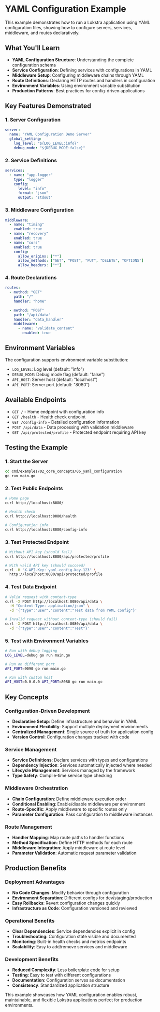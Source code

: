 # YAML Configuration Example

This example demonstrates how to run a Lokstra application using YAML configuration files, showing how to configure servers, services, middleware, and routes declaratively.

## What You'll Learn

- **YAML Configuration Structure**: Understanding the complete configuration schema
- **Service Configuration**: Defining services with configurations in YAML
- **Middleware Setup**: Configuring middleware chains through YAML
- **Route Definitions**: Declaring HTTP routes and handlers in configuration
- **Environment Variables**: Using environment variable substitution
- **Production Patterns**: Best practices for config-driven applications

## Key Features Demonstrated

### 1. Server Configuration
```yaml
server:
  name: "YAML Configuration Demo Server"
  global_setting:
    log_level: "${LOG_LEVEL:info}"
    debug_mode: "${DEBUG_MODE:false}"
```

### 2. Service Definitions
```yaml
services:
  - name: "app-logger"
    type: "logger"
    config:
      level: "info"
      format: "json"
      output: "stdout"
```

### 3. Middleware Configuration
```yaml
middleware:
  - name: "timing"
    enabled: true
  - name: "recovery"
    enabled: true
  - name: "cors"
    enabled: true
    config:
      allow_origins: ["*"]
      allow_methods: ["GET", "POST", "PUT", "DELETE", "OPTIONS"]
      allow_headers: ["*"]
```

### 4. Route Declarations
```yaml
routes:
  - method: "GET"
    path: "/"
    handler: "home"
    
  - method: "POST"
    path: "/api/data"
    handler: "data_handler"
    middleware:
      - name: "validate_content"
        enabled: true
```

## Environment Variables

The configuration supports environment variable substitution:

- `LOG_LEVEL`: Log level (default: "info")
- `DEBUG_MODE`: Debug mode flag (default: "false")
- `API_HOST`: Server host (default: "localhost")
- `API_PORT`: Server port (default: "8080")

## Available Endpoints

- `GET /` - Home endpoint with configuration info
- `GET /health` - Health check endpoint
- `GET /config-info` - Detailed configuration information
- `POST /api/data` - Data processing with validation middleware
- `GET /api/protected/profile` - Protected endpoint requiring API key

## Testing the Example

### 1. Start the Server
```bash
cd cmd/examples/02_core_concepts/06_yaml_configuration
go run main.go
```

### 2. Test Public Endpoints
```bash
# Home page
curl http://localhost:8080/

# Health check
curl http://localhost:8080/health

# Configuration info
curl http://localhost:8080/config-info
```

### 3. Test Protected Endpoint
```bash
# Without API key (should fail)
curl http://localhost:8080/api/protected/profile

# With valid API key (should succeed)
curl -H "X-API-Key: yaml-config-key-123" \
  http://localhost:8080/api/protected/profile
```

### 4. Test Data Endpoint
```bash
# Valid request with content-type
curl -X POST http://localhost:8080/api/data \
  -H "Content-Type: application/json" \
  -d '{"type":"user","content":"Test data from YAML config"}'

# Invalid request without content-type (should fail)
curl -X POST http://localhost:8080/api/data \
  -d '{"type":"user","content":"Test"}'
```

### 5. Test with Environment Variables
```bash
# Run with debug logging
LOG_LEVEL=debug go run main.go

# Run on different port
API_PORT=9090 go run main.go

# Run with custom host
API_HOST=0.0.0.0 API_PORT=8080 go run main.go
```

## Key Concepts

### Configuration-Driven Development
- **Declarative Setup**: Define infrastructure and behavior in YAML
- **Environment Flexibility**: Support multiple deployment environments
- **Centralized Management**: Single source of truth for application config
- **Version Control**: Configuration changes tracked with code

### Service Management
- **Service Definitions**: Declare services with types and configurations
- **Dependency Injection**: Services automatically injected where needed
- **Lifecycle Management**: Services managed by the framework
- **Type Safety**: Compile-time service type checking

### Middleware Orchestration
- **Chain Configuration**: Define middleware execution order
- **Conditional Enabling**: Enable/disable middleware per environment
- **Route-Specific**: Apply middleware to specific routes only
- **Parameter Configuration**: Pass configuration to middleware instances

### Route Management
- **Handler Mapping**: Map route paths to handler functions
- **Method Specification**: Define HTTP methods for each route
- **Middleware Integration**: Apply middleware at route level
- **Parameter Validation**: Automatic request parameter validation

## Production Benefits

### Deployment Advantages
- **No Code Changes**: Modify behavior through configuration
- **Environment Separation**: Different configs for dev/staging/production
- **Easy Rollbacks**: Revert configuration changes quickly
- **Infrastructure as Code**: Configuration versioned and reviewed

### Operational Benefits
- **Clear Dependencies**: Service dependencies explicit in config
- **Troubleshooting**: Configuration state visible and documented
- **Monitoring**: Built-in health checks and metrics endpoints
- **Scalability**: Easy to add/remove services and middleware

### Development Benefits
- **Reduced Complexity**: Less boilerplate code for setup
- **Testing**: Easy to test with different configurations
- **Documentation**: Configuration serves as documentation
- **Consistency**: Standardized application structure

This example showcases how YAML configuration enables robust, maintainable, and flexible Lokstra applications perfect for production environments.